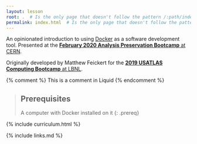 ```yaml
---
layout: lesson
root: .  # Is the only page that doesn't follow the pattern /:path/index.html
permalink: index.html  # Is the only page that doesn't follow the pattern /:path/index.html
---
```

An opinionated introduction to using [Docker](https://www.docker.com/) as a software
development tool. Presented at the [**February 2020 Analysis Preservation Bootcamp** at CERN](https://awesome-workshop.github.io/2020-02-17-analysis-preservation-bootcamp/).

Originally developed by Matthew Feickert for the [**2019 USATLAS Computing Bootcamp** at LBNL](https://smeehan12.github.io/2019-08-19-usatlas-computing-bootcamp/).

<!-- this is an html comment -->

{% comment %} This is a comment in Liquid {% endcomment %}

> ## Prerequisites
>
> A computer with Docker installed on it
{: .prereq}

{% include curriculum.html %}

{% include links.md %}
